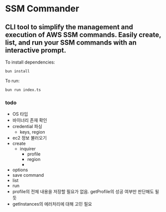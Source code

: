 # SSM Commander

## CLI tool to simplify the management and execution of AWS SSM commands. Easily create, list, and run your SSM commands with an interactive prompt.

To install dependencies:

```bash
bun install
```

To run:

```bash
bun run index.ts
```

### todo

- OS 타입
- 바이너리 존재 확인
- credential 파싱
  - keys, region
- ec2 정보 불러오기
- create
  - inquirer
    - profile
    - region
    -
- options
- save command
- list
- run
- profile의 전체 내용을 저장할 필요가 없음. getProfile의 성공 여부만 판단해도 될듯
- getInstances의 에러처리에 대해 고민 필요
